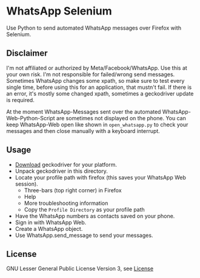 # WhatsApp Selenium

Use Python to send automated WhatsApp messages over Firefox with Selenium.


## Disclaimer

I'm not affiliated or authorized by Meta/Facebook/WhatsApp. Use this at your own risk. I'm not responsible for failed/wrong send messages. Sometimes WhatsApp changes some xpath, so make sure to test every single time, before using this for an application, that mustn't fail. If there is an error, it's mostly some changed xpath, sometimes a geckodriver update is required.

At the moment WhatsApp-Messages sent over the automated WhatsApp-Web-Python-Script are sometimes not displayed on the phone. You can keep WhatsApp-Web open like shown in `open_whatsapp.py` to check your messages and then close manually with a keyboard interrupt.


## Usage

* [Download](https://github.com/mozilla/geckodriver/releases) geckodriver for your platform.
* Unpack geckodriver in this directory.
* Locate your profile path with firefox (this saves your WhatsApp Web session).
    * Three-bars (top right corner) in Firefox
    * Help 
    * More troubleshooting information
    * Copy the `Profile Directory` as your profile path
* Have the WhatsApp numbers as contacts saved on your phone.
* Sign in with WhatsApp Web.
* Create a WhatsApp object.
* Use WhatsApp.send_message to send your messages.


## License

GNU Lesser General Public License Version 3, see [License](./License.md)
